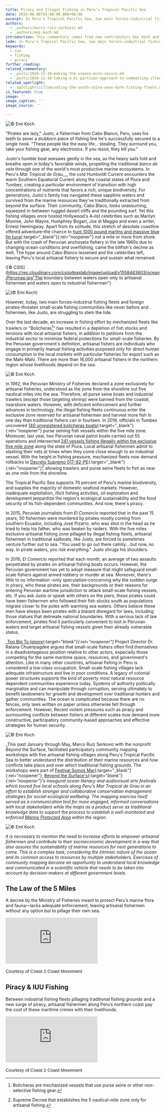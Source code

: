 ```yaml
---
title: Piracy and Illegal Fishing in Peru’s Tropical Pacific Sea
date: 2019-06-06T05:00:00.000+00:00
excerpt: In Peru's Tropical Pacific Sea, two main forces–industrial fishing fleets and foreign pirates–threaten small-scale fishing communities.
authors:
  - _authors/marco-ruiz-serkovic.md
  - _authors/emi-koch.md
introduction: This commentary comes from new contributors Emi Koch and Marco Ruiz-Serkovic, founders of Beyond the Surface International.  Emi and Marco describe an oft overlooked aspect of security challenges in the maritime space – the conflict between artisanal, or community level resource use, and industrial scale fishing. Small scale fisheries account for half of the global fish catch and 90 percent of direct employment within the fisheries sector.  Beyond the numbers, the people involved in these fisheries are often the ones most intimately associated with the resource and also most impacted by conflict over it.  The story that Emi and Marco tell here is a reminder that sustainability and security go hand in hand and that those most affected are not always the most visible.
lede: In Peru's Tropical Pacific Sea, two main forces–industrial fishing fleets and foreign pirates–threaten small-scale fishing communities.
keywords:
  - iuu
  - fishing
  - piracy
further_reading:
related_commentary:
  - _posts/2018-12-10-making-the-oceans-more-secure.md
  - _posts/2018-12-10-taking-a-bi-partisan-approach-to-combatting-illegal-fishing.md
related_spotlight:
  - _spotlights/illuminating-the-south-china-seas-dark-fishing-fleets.md
is_featured: true
image: ''
image_caption: ''
image_source: ''

---
```


![© Emi Koch](https://res.cloudinary.com/csisideaslab/image/upload/v1558463603/ocean/Peru__Artisanal-Fisherman-SU6A5363-2.jpg "Justo (whose name has been changed for his protection), as he gently tugs at the fishing line casted 20 minutes ago.")

"Pirates are lazy," Justo, a fisherman from Cabo Blanco, Peru, uses his teeth to sever a stubborn piece of fishing line he's successfully secured to a single hook. "These people like the easy life… stealing. They surround you, take your fishing gear, any electronics. If you resist, they kill you."

Justo's humble boat seesaws gently in the sea, as the heavy sails fold and breathe open in today's favorable winds, propelling the traditional _barco de vela_ through one of the world's most productive marine ecosystems. In Peru's _Mar Tropical de Grau__,_ the cold Humboldt Current encounters the warm Southern Equatorial Current along the coastal states of Piura and Tumbes, creating a particular environment of transition with high concentrations of nutrients that favors a rich, unique biodiversity. For generations, Justo's family has navigated these sapphire waters and survived from the marine resources they've traditionally extracted from beyond the surface. Their community, Cabo Blaco, looks unassuming, squeezed in-between rugged desert cliffs and the pounding surf. Yet this fishing villages once hosted Hollywood's A-list celebrities such as Marilyn Monroe, John Wayne, Humphrey Bogart, Joe di Maggio and even a writer, Ernest Hemingway. Apart from its solitude, this stretch of desolate coastline offered adventure–the chance to [hunt 1000 pound marlins and massive blue fin tuna](https://www.sportfishingmag.com/greatest-big-game-fishing-world-has-ever-known#page-20){:target="_blank"}{:rel="noopener"} not a mile or more from shore. But with the crash of Peruvian anchoveta fishery in the late 1960s due to changing ocean conditions and overfishing, came the billfish's decline as well. The hype around Cabo Blanco lessened and the celebrities left, leaving Peru's local artisanal fishery to secure and sustain what remained.

![© CSIS](https://res.cloudinary.com/csisideaslab/image/upload/v1558463603/ocean/Perumap.jpg"The boundary between waters open only to artisanal fishermen and waters open to industrial fishermen")

![(© Emi Koch)](https://res.cloudinary.com/csisideaslab/image/upload/v1558463603/ocean/Peru__Traditional-Fisherman-Small-Catch-SU6A4980-2_SU6A5060 "<strong>LEFT:</strong> Pirates likely target artisanal fishing boats since Peru’s small-scale fishermen are already in a vulnerable position; living in poverty and without adequate infrastructure, access to healthcare, nor support from the government, especially law enforcement <span style=\"font-family: proxima-nova,sans-serif;font-size: .8125rem; color: #767676;line-height: .92;letter-spacing: .3px;\">(© Emi Koch)</span> <strong>RIGHT:</strong> Artisanal fishermen return with a small catch after an early morning spent on the water. Many of Peru’s small-scale fishermen still use traditional fishing methods and their boats powered by the wind alone.")

However, today, two main forces–industrial fishing fleets and foreign pirates–threaten small-scale fishing communities like never before and fishermen, like Justo, are struggling to stem the tide.

Over the last decade, an increase in fishing effort by mechanized fleets like trawlers or "Bolicheras[^1]" has resulted in a depletion of fish stocks and tensions with local artisanal fishers, in addition to petitions from the industrial sector to minimize federal protections for small-scale fisheries. By the Peruvian government's definition, artisanal fishers are individuals who engage in primarily manual fishing activities purposed only for direct human consumption in the local markets with particular fisheries for export such as the Mahi-Mahi. There are more than 16,000 artisanal fishers in the northern region whose livelihoods depend on the sea.

![© Emi Koch](https://res.cloudinary.com/csisideaslab/image/upload/v1558463603/ocean/Peru__Bass-Seabass-Rockfish-SU6A5469-2.jpg "This morning’s catch: Doncella or “Maiden” (Rose thread-fin bass, Splittail bass), Cabrilla (Peruvian rock seabass), and Diablito or “Little Devil” (Semaphore rockfish).")

In 1992, the Peruvian Ministry of Fisheries declared a zone exclusively for artisanal fisheries, understood as the zone from the shoreline out five nautical miles into the sea. Therefore, all purse seine boats and industrial trawlers (except those targeting  shrimp) were banned from the coastal, nearshore waters. However, with deficient enforcement and further advances in technology, the illegal fishing fleets continuous enter the exclusive zone reserved for artisanal fishermen and harvest more fish in one day than traditional fishers can in fourteen. In 2016, officials in Tumbes uncovered [140 unregistered bolicheras boats](https://elcomercio.pe/peru/tumbes/cerca-140-naves-pescan-5-millas-tumbes-230065){:target="_blank"}{:rel="noopener"} purse seining fish vessels within the five mile zone. Moreover, last year, two Peruvian naval patrol boats carried out 55 operations and intersected [241 vessels fishing illegally within the exclusive five mile zone](https://elcomercio.pe/peru/piura-bolicheras-extraen-recurso-marino-area-pesca-artesanal-noticia-498298) along the state of Piura. Local artisanal fishermen admit to slashing their nets at times when they come close enough to an industrial vessel. With the height in fishing pressure, mechanized fleets now demand rollbacks to [Decreto Supremo 017-92-PE](http://www2.produce.gob.pe/dispositivos/publicaciones/ds017-92-pe.pdf){:target="_blank"}{:rel="noopener"}[^2] allowing trawlers and purse seine fleets to fish as near as one mile from the shoreline.

The Tropical Pacific Sea supports 70 percent of Peru's marine biodiversity, and supplies the majority of domestic seafood markets. However, inadequate exploitation, illicit fishing activities, oil exploration and development jeopardize the region's ecological sustainability and the food security of its fish-dependent communities. And now, there's piracy.

In 2015, Peruvian journalists from _El Comercio_ reported that in the past 15 years, 50 fishermen were murdered by pirates mostly coming from southern Ecuador, including José Pizarro, who was shot in the head as he tried to help his father, who was beaten by raiders. With the five miles exclusive artisanal fishing zone pillaged by illegal fishing fleets, artisanal fishermen in traditional sailboats, like Justo, are forced to sometimes venture further out to sea. "You used to go out there calmly… but now, no way. In pirate waters, you risk everything." Justo shrugs his shoulders.

In 2016, _El Comercio_ reported that each month, an average of two assaults perpetrated by pirates on artisanal fishing boats occurs. However, the Peruvian government has yet to adopt measure that might safeguard small-scale fishers against armed robbery or murder at sea. Moreover, there's little to no information –only speculation–concerning why the sudden surge in piracy, who these pirates are, their backgrounds or their reasons for entering Peruvian wartime jurisdiction to attack small-scale fishing vessels, etc. If you ask Justo or speak with others on the piers, these pirates could have been fishermen who followed their fish stocks south as populations migrate closer to the poles with warming sea waters. Others believe  these men have always been pirates with a blatant disregard for laws, including those statues that delineate national boundaries. With a serious lack of law enforcement, pirates find it particularly convenient to loot in Peruvian waters and target artisanal fishing vessels given their already vulnerable status.

_[Too Big To Ignore](http://toobigtoignore.net/){:target="_blank"}{:rel="noopener"}_ Project Director Dr. Ratana Chuenpagdee argues that small-scale fishers often find themselves in a disadvantageous position relative to other actors, especially those competing for  the same maritime space, resources, and government's attention. Like in many other countries, artisanal fishing in Peru is considered a low-class occupation. Small-scale fishing villages lack adequate infrastructure and live in poor conditions. A legacy of colonial power structures supports the kind of poverty most natural resource dependent communities experience today. Systems of authority politically marginalize and can manipulate through corruption, serving ultimately to benefit landowners for growth and development over traditional hunters and gather communities. The ocean is complicated because there are no fences, only laws written on paper unless otherwise felt through enforcement.  However, Recent violent pressures such as piracy and surmounting conflicts between fishers at different scales now demand more constructive, participatory community-based approaches and effective strategies for human security.

![© Emi Koch](https://res.cloudinary.com/csisideaslab/image/upload/v1558463603/ocean/Peru__Mapping-Fishing-Grounds-SU6A4808-2.jpg "A small group of artisanal fishermen from Los Órganos, Peru indicate on the map their traditional fishing grounds and areas prone to conflicts in and outside 5-nautical mile zone legally designated for small-scale fisheries.")

_This past January through May, Marco Ruiz Serkovic with the nonprofit Beyond the Surface, facilitated participatory community mapping workshops with five artisanal fishing villages along Peru's Tropical Pacific Sea to better understand the distribution of their marine resources and how conflicts take place and over which traditional fishing grounds. The workshops were part of [Festival Somos Mar](https://www.coast2coastmovement.com/festivals){:target="_blank"}{:rel="noopener"}, [Beyond the Surface's](https://www.beyondthesurfaceinternational.org){:target="_blank"}{:rel="noopener"}'s inaugural ocean literacy and audiovisual arts festivals which toured five local schools along Peru's Mar Tropical de Grau in an effort to establish stronger and collaborative conservation management strategies for social-ecological wellbeing. The mapping exercise itself served as a communication tool for more engaged, informed conversations with local stakeholders while the maps as a product serve as traditional knowledge data to support the process to establish a well-monitored and enforced [Marine Protected Area](https://www.inkaterra.com/inkaterra-asociacion-org/en/research/ocean-forest/marine-protected-area-and-sustainable-fishing/) within the region._

![© Emi Koch](https://res.cloudinary.com/csisideaslab/image/upload/v1558463603/ocean/Peru__Traditional-Sailing-SU6A5441-2.jpg "Justo’s traditional barco de vela (sailboat) sways in the calm winds about 3-nautical miles from Cabo Blanco, Peru.")

_It is necessary to mention the need to increase efforts to empower artisanal fishermen and contribute to their socioeconomic development in a way that also assures the sustainability of marine resources for next generations to come. This is a complex task, considering the intrinsic nature of the ocean and its common access to resources by multiple stakeholders. Exercises of community mapping become an opportunity to understand local knowledge and communicated in a scientific vehicle that needs to be taken into account by decision-makers at different government levels._

## The Law of the 5 Miles
A decree by the Ministry of Fisheries meant to protect Peru’s marine flora and fauna—lacks adequate enforcement, leaving artisanal fishermen without any option but to pillage their own sea.

<div class="video-wrapper post-feature-video"> <iframe allow="autoplay; encrypted-media" allowfullscreen="" frameborder="0" title="" src="https://www.youtube.com/embed/__EkNhZbtg8"></iframe></div>

<p style="font-family: proxima-nova,sans-serif;font-size: .9375rem;line-height: 1.33;font-weight: 300;">Courtesy of Coast 2 Coast Movement</p>

## Piracy & IUU Fishing
Between industrial fishing fleets pillaging traditional fishing grounds and a new surge of piracy, artisanal fishermen along Peru’s northern coast pay the cost of these maritime crimes with their livelihoods.

<div class="video-wrapper post-feature-video"> <iframe allow="autoplay; encrypted-media" allowfullscreen="" frameborder="0" title="" src="https://www.youtube.com/embed/fvWQ6tCLe_I"></iframe></div>

<p style="font-family: proxima-nova,sans-serif;font-size: .9375rem;line-height: 1.33;font-weight: 300;">Courtesy of Coast 2 Coast Movement</p>

<!-- prettier-ignore -->
[^1]: Bolicheras are mechanized vessels that use purse seine or other non-selective fishing gear.

<!-- prettier-ignore -->
[^2]: Supreme Decree that establishes the 5 nautical-mile zone only for artisanal fishing.
